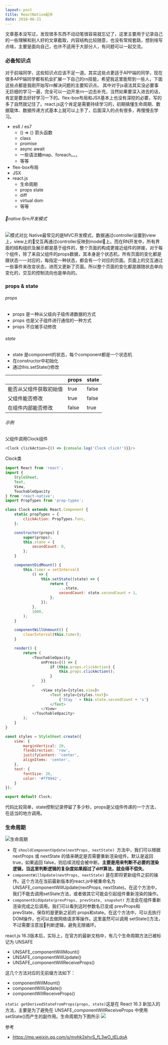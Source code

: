 ```yaml
---
layout: post
title: ReactNative起步
date: 2018-06-21
---
```


文章基本没写过，发现很多东西不动动笔很容易就忘记了，这里主要用于记录自己的一些理解和别人好的文章截取，内容结构比较随意，也没有常规套路，想到啥写点啥，主要是面向自己，也许不适用于大部分人，有问题可以一起交流。

### 必备知识点
对于前端同学，这些知识点应该不足一道。其实这些点更适于APP端的同学，现在很多APP端同学都有机会扩展一下自己的rn技能，希望我这里能帮到一些人，下面这些点都是我刚开始写rn解决问题的主要知识点。
其中对于js语法其实没必要事无巨细的学习一遍，完全可以一边开发rn一边去补充，当然如果要深入进去的话，肯定是要去好好学习一下的。flex-box布局和JSX基本上也没有深挖的必要，写的多了自然就记住了。react.js这个肯定是需要持续学习的，初期搞懂生命周期、数据载体、数据传递方式基本上就可以上手了，后面深入的点有很多，再慢慢去学习。
- es6 / es7
    - () => {} 箭头函数
    - class 
    - promise
    - async await
    - 一些语法糖map、foreach。。。
    - 等等
- flex-box布局
- JSX
- react.js
    - 生命周期
    - props state
    - diff
    - virtual dom
    - 等等

###### native与rn开发模式
![模式对比](https://upload-images.jianshu.io/upload_images/1376071-856760505c5ccc3e.png?imageMogr2/auto-orient/strip%7CimageView2/2/w/1240)
Native最常见的是MVC开发模式，数据通过controller设置到view上，view上的交互再通过controller反映到model上。而在RN开发中，所有界面的结构组织及展示都是基于组件的，整个页面的构成更接近组件的拼接，对于每个组件，除了来自父组件的props数据，其本身是个状态机，所有页面的变化都是跟状态一一对应的，每指定一种状态，都会有一个对应的页面。页面上的交互通过一些事件来改变状态，进而又更新了页面。所以整个页面的变化都是跟随状态单向变化的，交互的控制流向也是单向的。

### props & state
###### props
- props 是一种从父级向子级传递数据的方式
- props 也是父子组件进行通信的一种方式
- props 不应被手动修改
###### state
- state 是component的状态，每个component都是一个状态机
- 在constructor中初始化
- 通过this.setState()修改

||props|state|
|----|----|----|
|能否从父组件获取初始值|true|false|
|父组件能否修改|true|false|
|在组件内部能否修改|false|true|

###### 示例
父组件调用Clock组件
```js
<Clock clickAction={() => {console.log('Clock click!')}}/>
```
Clock类
```js
import React from 'react';
import {
    StyleSheet,
    Text,
    View,
    TouchableOpacity
} from 'react-native';
import PropTypes from 'prop-types';

class Clock extends React.Component {
    static propTypes = {
        clickAction: PropTypes.func,
    };

    constructor(props) {
        super(props);
        this.state = {
            secondCount: 0,
        };
    }

    componentDidMount() {
        this.timer = setInterval(
            () => {
                this.setState((state) => {
                    return {
                        ...state,
                        secondCount: state.secondCount + 1,
                    };
                });
            },
            1000,
        );
    }

    componentWillUnmount() {
        clearInterval(this.timer);
    }

    render() {
        return (
            <TouchableOpacity
                onPress={() => {
                    if (this.props.clickAction) {
                        this.props.clickAction();
                    }
                }}
            >
                <View style={styles.view}>
                    <Text style={styles.text}>
                        {'Stay ' + this.state.secondCount + 's'}
                    </Text>
                </View>
            </TouchableOpacity>
        );
    }
}

const styles = StyleSheet.create({
    view: {
        marginVertical: 20,
        flexDirection: 'row',
        justifyContent: 'center',
        alignItems: 'center',
    },
    text: {
        fontSize: 20,
        color: '#ff9942',
    }
});

export default Clock;
```
代码比较简单，state控制记录停留了多少秒，props是父组件传递的一个方法，在适当的地方调用。

### 生命周期
![生命周期](http://upload-images.jianshu.io/upload_images/1376071-d8659ea405bafec2?imageMogr2/auto-orient/strip%7CimageView2/2/w/1240)
- 在 ```shouldComponentUpdate(nextProps, nextState) ```方法中，我们可以根据 nextProps 或 nextState 的值来确定是否需要重新渲染组件。默认是返回 true，如果返回 false，则后续流程会被中断。**主要是用来判断不必要的渲染逻辑，当这里判断逻辑的复杂度如果超过了diff算法，就会得不偿失**。
- ```componentWillUpdate(nextProps, nextState)``` 是在即将更新组件之前的操作。这个方法在当前最新版本的react.js中被重命名为UNSAFE_componentWillUpdate(nextProps, nextState)。在这个方法中，我们不能去调用setState方法，或者做其它可能会引起组件重新渲染的操作。
- ```componentDidUpdate(prevProps, prevState, snapshot)``` 方法会在组件重新渲染完成之后调用。我们可以看到这时参数名已变成 prevProps和prevState，保存的是更新之前的 props和state。在这个方法中，可以去执行DOM操作，也可以去做网络请求等操作。这里虽然可以调用 setState()方法，不过需要注意加判断逻辑，避免无限循环。

react.js 16.3版本后，实际上，在官方的最新文档中，有几个生命周期方法已被标记为 UNSAFE
- UNSAFE_componentWillMount()
- UNSAFE_componentWillUpdate()
- UNSAFE_componentWillReceiveProps()

这几个方法对应的无前缀方法如下：
- componentWillMount()
- componentWillUpdate()
- componentWillReceiveProps()

```static getDerivedStateFromProps(props, state)```这是在 React 16.3 新加入的方法，主要是为了避免在 UNSAFE_componentWillReceiveProps 中使用setState()而产生的副作用。生命周期为下图所示
![](http://upload-images.jianshu.io/upload_images/3790386-b0c8a024d0ae1f80.png?imageMogr2/auto-orient/strip%7CimageView2/2/w/1240)

参考
- https://mp.weixin.qq.com/s/mvhk2ehvS_fL3wO_tELdoA
